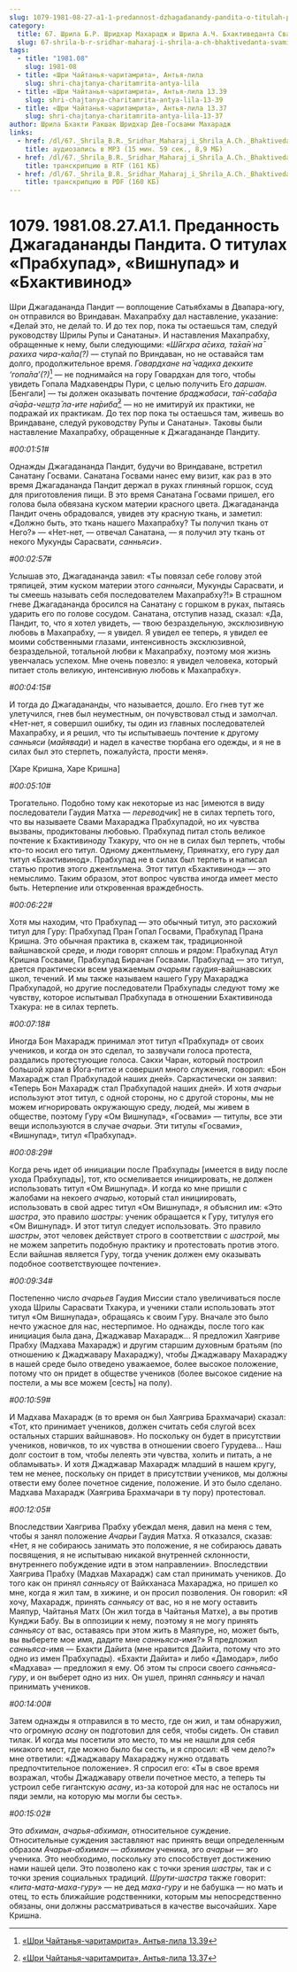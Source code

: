 ```yaml
---
slug: 1079-1981-08-27-a1-1-predannost-dzhagadanandy-pandita-o-titulah-prabhupad-vishnupad-i-bhaktivinod
category:
  title: 67. Шрила Б.Р. Шридхар Махарадж и Шрила А.Ч. Бхактиведанта Свами Прабхупада
  slug: 67-shrila-b-r-sridhar-maharaj-i-shrila-a-ch-bhaktivedanta-svami-prabhupada
tags:
  - title: "1981.08"
    slug: 1981-08
  - title: «Шри Чайтанья-чаритамрита», Антья-лила
    slug: shri-chajtanya-charitamrita-antya-lila
  - title: «Шри Чайтанья-чаритамрита», Антья-лила 13.39
    slug: shri-chajtanya-charitamrita-antya-lila-13-39
  - title: «Шри Чайтанья-чаритамрита», Антья-лила 13.37
    slug: shri-chajtanya-charitamrita-antya-lila-13-37
author: Шрила Бхакти Ракшак Шридхар Дев-Госвами Махарадж
links:
  - href: /dl/67._Shrila_B.R._Sridhar_Maharaj_i_Shrila_A.Ch._Bhaktivedanta_Svami_Prabhupada/1079_1981.08.27.A1.1_SridharMj_Predannost_Dzhagadanandy_Pandita_O_titulah_Prabhupad_Vishnupad_i_Bhaktivinod.mp3
    title: аудиозапись в MP3 (15 мин. 59 сек., 8,9 МБ)
  - href: /dl/67._Shrila_B.R._Sridhar_Maharaj_i_Shrila_A.Ch._Bhaktivedanta_Svami_Prabhupada/1079_1981.08.27.A1.1_SridharMj_Predannost_Dzhagadanandy_Pandita_O_titulah_Prabhupad_Vishnupad_i_Bhaktivinod.rtf
    title: транскрипцию в RTF (161 КБ)
  - href: /dl/67._Shrila_B.R._Sridhar_Maharaj_i_Shrila_A.Ch._Bhaktivedanta_Svami_Prabhupada/1079_1981.08.27.A1.1_SridharMj_Predannost_Dzhagadanandy_Pandita_O_titulah_Prabhupad_Vishnupad_i_Bhaktivinod.pdf
    title: транскрипцию в PDF (160 КБ)
---
```


# 1079. 1981.08.27.A1.1. Преданность Джагадананды Пандита. О титулах «Прабхупад», «Вишнупад» и «Бхактивинод»

Шри Джагадананда Пандит — воплощение Сатьябхамы в Двапара-югу, он отправился во Вриндаван. Махапрабху дал наставление, указание: «Делай это, не делай то. И до тех пор, пока ты остаешься там, следуй руководству Шрилы Рупы и Санатаны». И наставления Махапрабху, обращенные к нему, были следующими: «*Ш́ӣгхра а̄сиха, та̄ха̄н̇ на̄ рахиха чира-ка̄ла(?)* — ступай по Вриндаван, но не оставайся там долго, продолжительное время. *Говардхане на̄ чад̣иха декхите ‘гопа̄ла’(?)*[^_ftn1] — не поднимайся на гору Говардхан для того, чтобы увидеть Гопала Мадхавендры Пури, с целью получить Его *даршан*. [Бенгали] — ты должен оказывать почтение *браджабаси*, *та̄н̇-саба̄ра а̄ча̄ра-чеш̣т̣а̄ ла-ите на̄риба̄*[^_ftn2] — но не имитируй их практики, не подражай их практикам. До тех пор пока ты остаешься там, живешь во Вриндаване, следуй руководству Рупы и Санатаны». Таковы были наставление Махапрабху, обращенные к Джагадананде Пандиту.

*#00:01:51#*

Однажды Джагадананда Пандит, будучи во Вриндаване, встретил Санатану Госвами. Санатана Госвами нанес ему визит, как раз в это время Джагадананда Пандит держал в руках глиняный горшок, ссуд для приготовления пищи. В это время Санатана Госвами пришел, его голова была обвязана куском материи красного цвета. Джагадананда Пандит очень обрадовался, увидев эту красную ткань, и заметил: «Должно быть, это ткань нашего Махапрабху? Ты получил ткань от Него?» — «Нет-нет, — отвечал Санатана, — я получил эту ткань от некого Мукунды Сарасвати, *санньяси*».

*#00:02:57#*

Услышав это, Джагадананда завил: «Ты повязал себе голову этой тряпицей, этим куском материи этого *санньяси*, Мукунды Сарасвати, и ты смеешь называть себя последователем Махапрабху?!» В страшном гневе Джагадананда бросился на Санатану с горшком в руках, пытаясь ударить его по голове сосудом. Санатана, отступив назад, сказал: «Да, Пандит, то, что я хотел увидеть, — твою безраздельную, эксклюзивную любовь в Махапрабху, — я увидел. Я увидел ее теперь, я увидел ее моими собственными глазами, интенсивность эксклюзивной, безраздельной, тотальной любви к Махапрабху, поэтому моя жизнь увенчалась успехом. Мне очень повезло: я увидел человека, который питает столь великую, интенсивную любовь к Махапрабху».

*#00:04:15#*

И тогда до Джагадананды, что называется, дошло. Его гнев тут же улетучился, гнев был неуместным, он почувствовал стыд и замолчал. «Нет-нет, я совершил ошибку, ты один из главных последователей Махапрабху, и я решил, что ты испытываешь почтение к другому *санньяси* (*майявади*) и надел в качестве тюрбана его одежды, и я не в силах был это стерпеть, пожалуйста, прости меня».

[Харе Кришна, Харе Кришна]

*#00:05:10#*

Трогательно. Подобно тому как некоторые из нас [имеются в виду последователи Гаудия Матха — *переводчик*] не в силах терпеть того, что вы называете Свами Махараджа Прабхупадой, но их чувства вызваны, продиктованы любовью. Прабхупад питал столь великое почтение к Бхактивиноду Тхакуру, что он не в силах был терпеть, чтобы кто-то носил его титул. Одному джентльмену, Приянатху, его гуру дал титул «Бхактивинод». Прабхупад не в силах был терпеть и написал статью против этого джентльмена. Этот титул «Бхактивинод» — это немыслимо. Таким образом, этот вопрос чувства иногда имеет место быть. Нетерпение или откровенная враждебность.

*#00:06:22#*

Хотя мы находим, что Прабхупад — это обычный титул, это расхожий титул для Гуру: Прабхупад Пран Гопал Госвами, Прабхупад Прана Кришна. Это обычная практика в, скажем так, традиционной вайшнавской среде, и люди говорят сплошь и рядом: Прабхупад Атул Кришна Госвами, Прабхупад Бирачан Госвами. Прабхупад — это титул, дается практически всем уважаемым *ачарьям* гаудия-вайшнавских школ, течений. И мы также называем нашего Гуру Махараджа Прабхупадой, но другие последователи Прабхупады следуют тому же чувству, которое испытывал Прабхупада в отношении Бхактивинода Тхакура: не в силах терпеть.

*#00:07:18#*

Иногда Бон Махарадж принимал этот титул «Прабхупад» от своих учеников, и когда он это сделал, то зазвучали голоса протеста, раздались протестующие голоса. Сакхи Чаран, который построил большой храм в Йога-питхе и совершил много служения, говорил: «Бон Махарадж стал Прабхупадой наших дней». Саркастически он заявил: «Теперь Бон Махарадж стал Прабхупадой наших дней». И хотя *ачарьи* используют этот титул, с одной стороны, но с другой стороны, мы не можем игнорировать окружающую среду, людей, мы живем в обществе, поэтому Гуру «Ом Вишнупад», «Госвами» — титулы, все эти вещи используются в случае *ачарьи*. Эти титулы «Госвами», «Вишнупад», титул «Прабхупад».

*#00:08:29#*

Когда речь идет об инициации после Прабхупады [имеется в виду после ухода Прабхупады], тот, кто осмеливается инициировать, не должен использовать титул «Ом Вишнупад». И когда ко мне пришли с жалобами на некоего *ачарью*, который стал инициировать, использовать в свой адрес титул «Ом Вишнупад», я объяснил им: «Это *шастра*, это правило *шастры*: ученик обращается к Гуру, титулуя его «Ом Вишнупад». И этот титул следует использовать. Это правило *шастры*, этот человек действует строго в соответствии с *шастрой*, мы не можем запретить подобную практику и протестовать против этого. Если вайшнав является Гуру, тогда ученик должен ему оказывать подобное соответствующее почтение».

*#00:09:34#*

Постепенно число *ачарьев* Гаудия Миссии стало увеличиваться после ухода Шрилы Сарасвати Тхакура, и ученики стали использовать этот титул «Ом Вишнупада», обращаясь к своим Гуру. Вначале это было нечто ужасное для нас, нестерпимое. Но однажды, после того как инициация была дана, Джаджавар Махарадж… Я предложил Хаягриве Прабху (Мадхава Махарадж) и другим старшим духовным братьям (по отношению к Джаджавару Махараджу), чтобы Джаджавару Махараджу в нашей среде было отведено уважаемое, более высокое положение, потому что он придет в обществе учеников (более высокое сидение на постели, а мы все можем [сесть] на полу).

*#00:10:59#*

И Мадхава Махарадж (в то время он был Хаягрива Брахмачари) сказал: «Тот, кто принимает учеников, должен считать себя слугой всех остальных старших вайшнавов». Но поскольку он будет в присутствии учеников, новичков, то их чувства в отношении своего Гурудева… Наш долг состоит в том, чтобы лелеять эти чувства, холить и питать, а не обламывать». И хотя Джаджавар Махарадж младший в нашем кругу, тем не менее, поскольку он придет в присутствии учеников, мы должны отвести ему более почетное сидение, положение. И это было сделано. Мадхава Махарадж (Хаягрива Брахмачари в ту пору) протестовал.

*#00:12:05#*

Впоследствии Хаягрива Прабху убеждал меня, давил на меня с тем, чтобы я занял положение *Ачарьи* Гаудия Матха. Я отказался, сказав: «Нет, я не собираюсь занимать это положение, я не собираюсь давать посвящения, я не испытываю никакой внутренней склонности, внутреннего побуждение идти в этом направлении». Впоследствии Хаягрива Прабху (Мадхав Махарадж) сам стал принимать учеников. До того как он принял *санньясу* от Вайкханаса Махараджа, но пришел ко мне, когда я жил там, в хижине, и он просил позволения. Он говорил: «Я хочу, Махарадж, принять *санньясу* от вас, но я не могу оставить Маяпур, Чайтанья Матх (Он жил тогда в Чайтанья Матхе), а вы против Кунджи Бабу. Вы в оппозиции к нему, поэтому я не могу принять *санньясу* от вас, оставаясь при этом жить в Маяпуре, но, может быть, вы выберете мое имя, дадите мне *санньяса*-имя?» Я предложил *санньяса*-имя — Бхакти Дайита (мне нравится Дайита, потому что это одно из имен Прабхупады). «Бхакти Дайита» и либо «Дамодар», либо «Мадхава» — предложил я ему. Об этом ты спроси своего *санньяса-гуру*, и он выберет одно из них. Он ушел, принял *санньясу* и начал принимать учеников.

*#00:14:00#*

Затем однажды я отправился в то место, где он жил, и там обнаружил, что огромную *асану* он подготовил для себя, чтобы сидеть. Он ставил тилак. И когда мы посетили это место, то мы не нашли для себя никакого мест, где можно было бы сесть, и я спросил: «В чем дело?» мне ответили: «Джаджавару Махараджу нужно отдавать предпочтительное положение». Я спросил его: «Ты в свое время возражал, чтобы Джаджавару отвели почетное место, а теперь ты устроил себе гигантскую *асану*, из-за которой для нас не осталось ни пяди земли, на которую мы могли бы сесть».

*#00:15:02#*

Это *абхиман*, *ачарья-абхиман*, относительное суждение. Относительные суждения заставляют нас принять вещи определенным образом *Ачарья-абхиман* — *абхиман* ученика, эго *ачарьи* — эго ученика. Это необходимо, поскольку это способствует достижению нами нашей цели. Это позволено как с точки зрения *шастры*, так и с точки зрения социальных традиций. *Шрути-шастра* также говорит: «*пита-мата-маха-гуру*» — не дед *маха-гуру* и не бабушка — но мать и отец, то есть ближайшие родственники, которым мы непосредственно обязаны, они должны рассматриваться в качестве высочайших. Харе Кришна.



[^_ftn1]: [«Шри Чайтанья-чаритамрита», Антья-лила 13.39](../notes/shri-chajtanya-charitamrita-antya-lila/shri-chajtanya-charitamrita-antya-lila-13-39.md)

[^_ftn2]: [«Шри Чайтанья-чаритамрита», Антья-лила 13.37](../notes/shri-chajtanya-charitamrita-antya-lila/shri-chajtanya-charitamrita-antya-lila-13-37.md)

